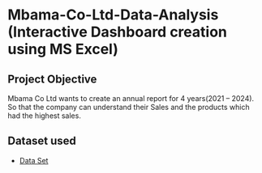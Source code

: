 # Mbama-Co-Ltd-Data-Analysis (Interactive Dashboard creation using MS Excel)
## Project Objective 
Mbama Co Ltd wants to create an annual report for 4 years(2021 – 2024). So that the company can understand their Sales and the products which had the highest sales. 
## Dataset used 
- <a href=”https://github.com/chuksmbama/Profit-and-sales-dashboard/blob/main/Data%20Set.xlsx”>Data Set </a>
